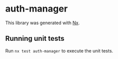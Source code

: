# auth-manager

This library was generated with [Nx](https://nx.dev).

## Running unit tests

Run `nx test auth-manager` to execute the unit tests.
